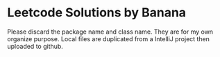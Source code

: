 # Leetcode Solutions by Banana

Please discard the package name and class name. They are for my own organize purpose. Local files are duplicated from a IntelliJ project then uploaded to github.
